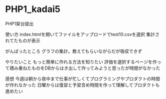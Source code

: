 # PHP1_kadai5
PHP1架台提出

使い方
index.htmlを開いてファイルをアップロードでtest10.csvを選択
集計されてたものが表示

がんばったところ
グラフの集計。教えてもらいながらだが吸収できず

やりたいこと
もっと簡単に作れる方法を知りたい
評価を選択するページを作って積み重ねたものをDBからはき出して作ってみようと思ったが時間がなかった

感想
今週は朝から夜中まで仕事が忙しくてプログラミングやプロダクトの時間が作れなかった
日曜からは復習と予習含め時間を作って理解してプロダクトも進めたい
